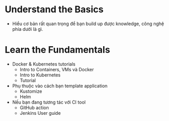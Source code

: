 # Understand the Basics
- Hiểu cơ bản rất quan trọng để bạn build up được knowledge, công nghệ phía dưới là gì.

# Learn the Fundamentals
- Docker & Kubernetes tutorials
    - Intro to Containers, VMs và Docker
    - Intro to Kubernetes
    - Tutorial
- Phụ thuộc vào cách bạn template application
    - Kustomize
    - Helm
- Nếu bạn đang tương tác với CI tool
    - GitHub action
    - Jenkins User guide